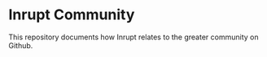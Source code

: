 # Inrupt Community

This repository documents how Inrupt relates to the greater community on Github. 
